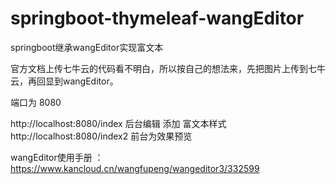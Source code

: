 # springboot-thymeleaf-wangEditor
springboot继承wangEditor实现富文本

官方文档上传七牛云的代码看不明白，所以按自己的想法来，先把图片上传到七牛云，再回显到wangEditor。

端口为 8080

http://localhost:8080/index 后台编辑 添加 富文本样式
http://localhost:8080/index2 前台为效果预览

wangEditor使用手册 ： https://www.kancloud.cn/wangfupeng/wangeditor3/332599

